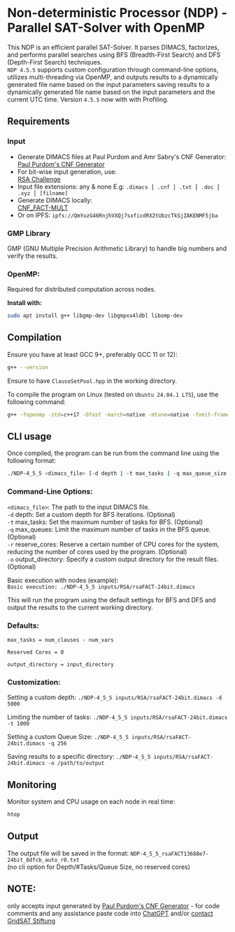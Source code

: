 # Non-deterministic Processor (NDP) - Parallel SAT-Solver with OpenMP

This NDP is an efficient parallel SAT-Solver. It parses DIMACS, factorizes, and performs parallel searches using BFS (Breadth-First Search) and DFS (Depth-First Search) techniques.  
`NDP 4.5.5` supports custom configuration through command-line options, utilizes multi-threading via OpenMP, and outputs results to a dynamically generated file name based on the input parameters saving results to a dynamically generated file name based on the input parameters and the current UTC time.
Version `4.5.5` now with with Profiling.

## Requirements

### Input
- Generate DIMACS files at Paul Purdom and Amr Sabry's CNF Generator:  
  [Paul Purdom's CNF Generator](https://cgi.luddy.indiana.edu/~sabry/cnf.html)
- For bit-wise input generation, use:  
  [RSA Challenge](https://bigprimes.org/RSA-challenge)
- Input file extensions: any & none
  E.g: `.dimacs ⎪ .cnf ⎪ .txt ⎪ .doc ⎪ .xyz ⎪ [filname]`
- Generate DIMACS locally:  
  [CNF_FACT-MULT](https://github.com/GridSAT/CNF_FACT-MULT)  
- Or on IPFS: `ipfs://QmYuzG46RnjhVXQj7sxficdRX2tUbzcTkSjZAKENMF5jba`

### GMP Library
GMP (GNU Multiple Precision Arithmetic Library) to handle big numbers and verify the results.

### OpenMP:
Required for distributed computation across nodes.

**Install with:**

```bash
sudo apt install g++ libgmp-dev libgmpxx4ldbl libomp-dev
```

## Compilation

Ensure you have at least GCC 9+, preferably GCC 11 or 12):

```bash
g++ --version
```

Ensure to have `ClauseSetPool.hpp` in the working directory.

To compile the program on Linux (tested on `Ubuntu 24.04.1 LTS`), use the following command:
```bash
g++ -fopenmp -std=c++17 -Ofast -march=native -mtune=native -fomit-frame-pointer -funroll-loops -fprefetch-loop-arrays -flto=auto -ffast-math -static-libgcc -static-libstdc++ -o NDP-4_5_5 NDP-4_5_5.cpp -lgmpxx -lgmp -lstdc++fs
```

## CLI usage

Once compiled, the program can be run from the command line using the following format:
```bash
./NDP-4_5_5 <dimacs_file> [-d depth | -t max_tasks | -q max_queue_size | -r reserved cores] [-o output_directory]
```

###	Command-Line Options:

`<dimacs_file>`: The path to the input DIMACS file.  
`-d` depth: Set a custom depth for BFS iterations. (Optional)  
`-t` max_tasks: Set the maximum number of tasks for BFS. (Optional)  
`-q` max_queues: Limit the maximum number of tasks in the BFS queue. (Optional)  
`-r` reserve_cores: Reserve a certain number of CPU cores for the system, reducing the number of cores used by the program. (Optional)  
`-o` output_directory: Specify a custom output directory for the result files. (Optional)

Basic execution with nodes (example):  
`Basic execution: ./NDP-4_5_5 inputs/RSA/rsaFACT-24bit.dimacs`  

This will run the program using the default settings for BFS and DFS and output the results to the current working directory.
	
### Defaults:  
`max_tasks = num_clauses - num_vars`

`Reserved Cores = 0`

`output_directory = input_directory`  
  

### Customization:  
Setting a custom depth: `./NDP-4_5_5 inputs/RSA/rsaFACT-24bit.dimacs -d 5000`

Limiting the number of tasks: `./NDP-4_5_5 inputs/RSA/rsaFACT-24bit.dimacs -t 1000`

Setting a custom Queue Size: `./NDP-4_5_5 inputs/RSA/rsaFACT-24bit.dimacs -q 256`

Saving results to a specific directory: `./NDP-4_5_5 inputs/RSA/rsaFACT-24bit.dimacs -o /path/to/output`


## Monitoring

Monitor system and CPU usage on each node in real time:
```bash
htop
```

## Output

The output file will be saved in the format: 
`NDP-4_5_5_rsaFACT13688e7-24bit_8dfcb_auto_r0.txt`  
(no cli option for Depth/#Tasks/Queue Size, no reserved cores)

## NOTE:
only accepts input generated by [Paul Purdom's CNF Generator](https://cgi.luddy.indiana.edu/~sabry/cnf.html) - for code comments and any assistance
paste code into [ChatGPT](https://chatgpt.com/) and/or [contact GridSAT Stiftung](https://keybase.io/gridsat)
